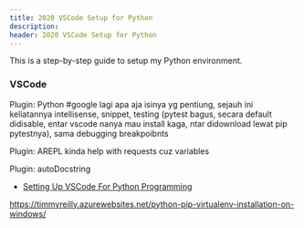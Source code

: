 ```yaml
---
title: 2020 VSCode Setup for Python
description:
header: 2020 VSCode Setup for Python
---
```


This is a step-by-step guide to setup my Python environment.

### VSCode

Plugin: Python
#google lagi apa aja isinya yg pentiung, sejauh ini keliatannya intellisense, snippet, testing (pytest bagus, secara default didisable, entar vscode nanya mau install kaga, ntar didownload lewat pip pytestnya), sama debugging breakpoibnts

Plugin: AREPL
kinda help with requests cuz variables

Plugin: autoDocstring 

* [Setting Up VSCode For Python Programming](https://youtu.be/W--_EOzdTHk)

<!-- mkvirtualenv Foo -> mkdir Bar && cd Bar -> setprojectdir . -> deactivate -> workon Foo -->

https://timmyreilly.azurewebsites.net/python-pip-virtualenv-installation-on-windows/
